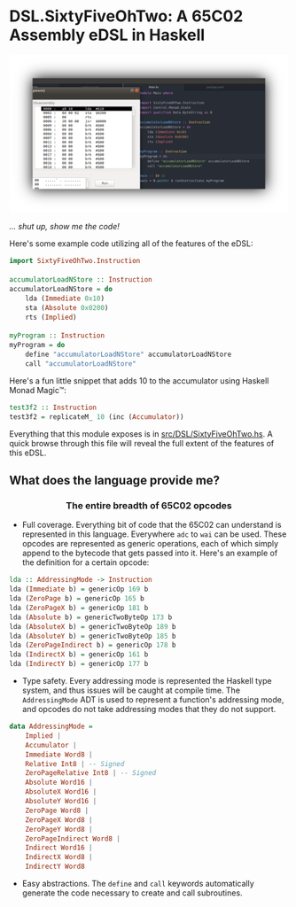 # DSL.SixtyFiveOhTwo: A 65C02 Assembly eDSL in Haskell

![Example image](https://raw.githubusercontent.com/Aearnus/dsl-sixty-five-oh-two/master/fancy_banner.png)

_... shut up, show me the code!_

Here's some example code utilizing all of the features of the eDSL:

```haskell
import SixtyFiveOhTwo.Instruction

accumulatorLoadNStore :: Instruction
accumulatorLoadNStore = do
    lda (Immediate 0x10)
    sta (Absolute 0x0200)
    rts (Implied)

myProgram :: Instruction
myProgram = do
    define "accumulatorLoadNStore" accumulatorLoadNStore
    call "accumulatorLoadNStore"
```

Here's a fun little snippet that adds 10 to the accumulator using Haskell Monad Magic:tm::

```haskell
test3f2 :: Instruction
test3f2 = replicateM_ 10 (inc (Accumulator))
```

Everything that this module exposes is in [src/DSL/SixtyFiveOhTwo.hs](https://github.com/Aearnus/dsl-sixty-five-oh-two/blob/master/src/DSL/SixtyFiveOhTwo.hs). A quick browse through this file will reveal the full extent of the features of this eDSL.

## What does the language provide me?
### <div style="width=100%;text-align:center">The entire breadth of 65C02 opcodes</div>

* Full coverage. Everything bit of code that the 65C02 can understand is represented in this language. Everywhere `adc`  to `wai` can be used. These opcodes are represented as generic operations, each of which simply append to the bytecode that gets passed into it. Here's an example of the definition for a certain opcode:
```haskell
lda :: AddressingMode -> Instruction
lda (Immediate b) = genericOp 169 b
lda (ZeroPage b) = genericOp 165 b
lda (ZeroPageX b) = genericOp 181 b
lda (Absolute b) = genericTwoByteOp 173 b
lda (AbsoluteX b) = genericTwoByteOp 189 b
lda (AbsoluteY b) = genericTwoByteOp 185 b
lda (ZeroPageIndirect b) = genericOp 178 b
lda (IndirectX b) = genericOp 161 b
lda (IndirectY b) = genericOp 177 b
```

* Type safety. Every addressing mode is represented the Haskell type system, and thus issues will be caught at compile time. The `AddressingMode` ADT is used to represent a function's addressing mode, and opcodes do not take addressing modes that they do not support.
```haskell
data AddressingMode =
    Implied |
    Accumulator |
    Immediate Word8 |
    Relative Int8 | -- Signed
    ZeroPageRelative Int8 | -- Signed
    Absolute Word16 |
    AbsoluteX Word16 |
    AbsoluteY Word16 |
    ZeroPage Word8 |
    ZeroPageX Word8 |
    ZeroPageY Word8 |
    ZeroPageIndirect Word8 |
    Indirect Word16 |
    IndirectX Word8 |
    IndirectY Word8
```


* Easy abstractions. The `define` and `call` keywords automatically generate the code necessary to create and call subroutines.

